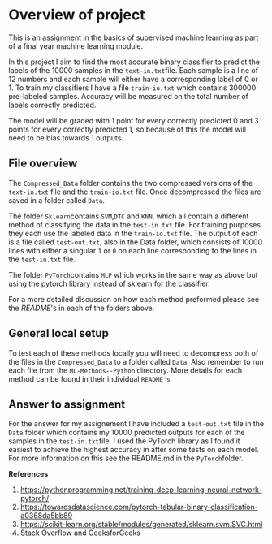 # Overview of project

This is an assignment in the basics of supervised machine learning as part of a final year machine learning module.

In this project I aim to find the most accurate binary classifier to predict the labels of the 10000 samples in the `text-in.txt`file.
Each sample is a line of 12 numbers and each sample will either have a corresponding label of 0 or 1.
To train my classifiers I have a file `train-io.txt` which contains 300000 pre-labeled samples.
Accuracy will be measured on the total number of labels correctly predicted.

The model will be graded with 1 point for every correctly predicted 0 and 3 points for every correctly predicted 1, so because of this the model will need to be bias towards 1 outputs.

## File overview

The `Compressed_Data` folder contains the two compressed versions of the `text-in.txt` file and the `train-io.txt` file. Once decompressed the files are saved in a folder called `Data`.

The folder `Sklearn`contains `SVM`,`DTC` and `KNN`, which all contain a different method of classifying the data in the `test-in.txt` file. For training purposes they each use the labeled data in the `train-io.txt` file. The output of each is a file called `test-out.txt`, also in the Data folder, which consists of 10000 lines with either a singular `1` or `0` on each line corresponding to the lines in the `test-in.txt` file.

The folder `PyTorch`contains `MLP` which works in the same way as above but using the pytorch library instead of sklearn for the classifier.

For a more detailed discussion on how each method preformed please see the _README_'s in each of the folders above.

## General local setup

To test each of these methods locally you will need to decompress both of the files in the `Compressed_Data` to a folder called `Data`. Also remember to run each file from the `ML-Methods--Python` directory. More details for each method can be found in their individual `README's`

## Answer to assignment

For the answer for my assignement I have included a `test-out.txt` file in the `Data` folder which contains my 10000 predicted outputs for each of the samples in the `test-in.txt`file. I used the PyTorch library as I found it easiest to achieve the highest accuracy in after some tests on each model. For more information on this see the README.md in the `PyTorch`folder.

**References**

1. https://pythonprogramming.net/training-deep-learning-neural-network-pytorch/
2. https://towardsdatascience.com/pytorch-tabular-binary-classification-a0368da5bb89
3. https://scikit-learn.org/stable/modules/generated/sklearn.svm.SVC.html
4. Stack Overflow and GeeksforGeeks
